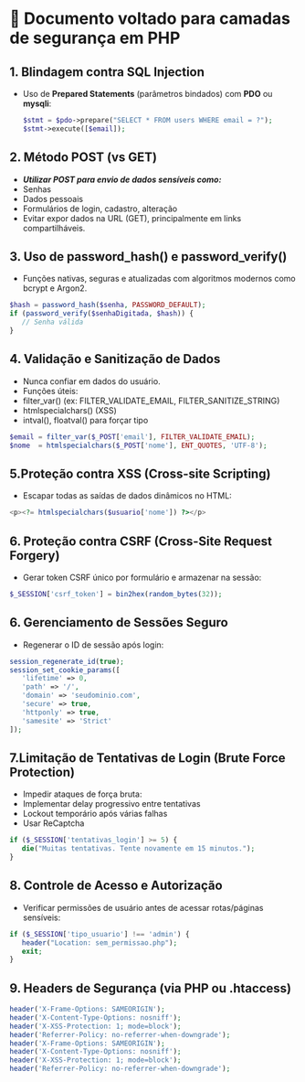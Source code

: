 # 🔐 Documento voltado para camadas de segurança em PHP

## 1. Blindagem contra SQL Injection
- Uso de **Prepared Statements** (parâmetros bindados) com **PDO** ou **mysqli**:
  ```php
  $stmt = $pdo->prepare("SELECT * FROM users WHERE email = ?");
  $stmt->execute([$email]);

## 2. Método POST (vs GET)
- ***Utilizar POST para envio de dados sensíveis como:***
- Senhas
- Dados pessoais
- Formulários de login, cadastro, alteração
- Evitar expor dados na URL (GET), principalmente em links compartilháveis.

## 3. Uso de password_hash() e password_verify()
- Funções nativas, seguras e atualizadas com algoritmos modernos como bcrypt e Argon2.
 ```php
$hash = password_hash($senha, PASSWORD_DEFAULT);
if (password_verify($senhaDigitada, $hash)) {
    // Senha válida
}
 ```

## 4. Validação e Sanitização de Dados

- Nunca confiar em dados do usuário.
- Funções úteis:
- filter_var() (ex: FILTER_VALIDATE_EMAIL, FILTER_SANITIZE_STRING)
- htmlspecialchars() (XSS)
- intval(), floatval() para forçar tipo
 ```php
$email = filter_var($_POST['email'], FILTER_VALIDATE_EMAIL);
$nome  = htmlspecialchars($_POST['nome'], ENT_QUOTES, 'UTF-8');
 ```

## 5.Proteção contra XSS (Cross-site Scripting)
- Escapar todas as saídas de dados dinâmicos no HTML:
 ```php
 <p><?= htmlspecialchars($usuario['nome']) ?></p>
 ```

## 6. Proteção contra CSRF (Cross-Site Request Forgery)
- Gerar token CSRF único por formulário e armazenar na sessão:
 ```php
$_SESSION['csrf_token'] = bin2hex(random_bytes(32));
 ```

## 6. Gerenciamento de Sessões Seguro
- Regenerar o ID de sessão após login:
 ```php
session_regenerate_id(true);
session_set_cookie_params([
    'lifetime' => 0,
    'path' => '/',
    'domain' => 'seudominio.com',
    'secure' => true,
    'httponly' => true,
    'samesite' => 'Strict'
]);
 ```

## 7.Limitação de Tentativas de Login (Brute Force Protection)
- Impedir ataques de força bruta:
- Implementar delay progressivo entre tentativas
- Lockout temporário após várias falhas
- Usar ReCaptcha
 ```php
if ($_SESSION['tentativas_login'] >= 5) {
    die("Muitas tentativas. Tente novamente em 15 minutos.");
}
 ```

## 8. Controle de Acesso e Autorização
- Verificar permissões de usuário antes de acessar rotas/páginas sensíveis:
 ```php
if ($_SESSION['tipo_usuario'] !== 'admin') {
    header("Location: sem_permissao.php");
    exit;
}
``` 

## 9. Headers de Segurança (via PHP ou .htaccess)
 ```php
header('X-Frame-Options: SAMEORIGIN');
header('X-Content-Type-Options: nosniff');
header('X-XSS-Protection: 1; mode=block');
header('Referrer-Policy: no-referrer-when-downgrade');
header('X-Frame-Options: SAMEORIGIN');
header('X-Content-Type-Options: nosniff');
header('X-XSS-Protection: 1; mode=block');
header('Referrer-Policy: no-referrer-when-downgrade');
 ```

